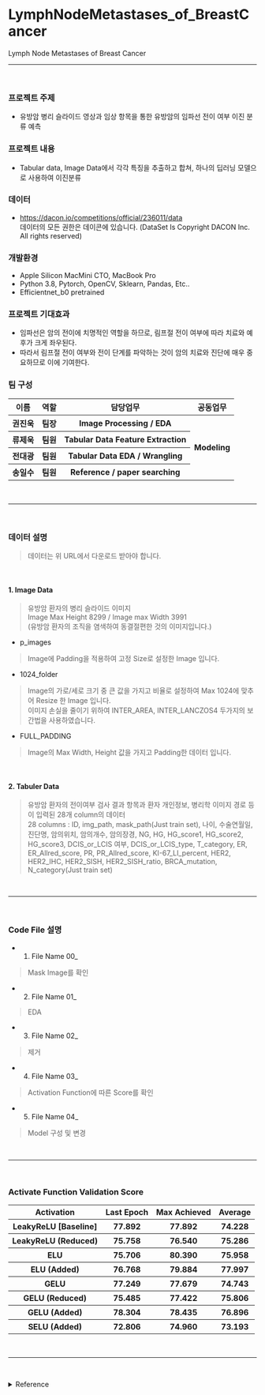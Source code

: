 # LymphNodeMetastases_of_BreastCancer
Lymph Node Metastases of Breast Cancer
<br/><hr/><br/>
### 프로젝트 주제
- 유방암 병리 슬라이드 영상과 임상 항목을 통한 유방암의 임파선 전이 여부 이진 분류 예측

### 프로젝트 내용
- Tabular data, Image Data에서 각각 특징을 추출하고 합쳐, 하나의 딥러닝 모델으로 사용하여 이진분류

### 데이터
- https://dacon.io/competitions/official/236011/data <br/>
데이터의 모든 권한은 데이콘에 있습니다. (DataSet Is Copyright DACON Inc. All rights reserved)

### 개발환경
- Apple Silicon MacMini CTO, MacBook Pro
- Python 3.8, Pytorch, OpenCV, Sklearn, Pandas, Etc..
- Efficientnet_b0 pretrained

### 프로젝트 기대효과
- 임파선은 암의 전이에 치명적인 역할을 하므로, 림프절 전이 여부에 따라 치료와 예후가 크게 좌우된다.
- 따라서 림프절 전이 여부와 전이 단계를 파악하는 것이 암의 치료와 진단에 매우 중요하므로 이에 기여한다.

### 팀 구성
<table>
  <tr>
    <th>이름</th>
    <th>역할</th>
    <th>담당업무</th>
    <th>공동업무</th>
  </tr>
  
  <tr>
    <th>권진욱</th>
    <th>팀장</th>
    <th>Image Processing / EDA</th>
    <th rowspan="4">Modeling</th>
  </tr>
  
  <tr>
    <th>류제욱</th>
    <th>팀원</th>
    <th>Tabular Data Feature Extraction</th>
  </tr>
  
  <tr>
    <th>전대광</th>
    <th>팀원</th>
    <th>Tabular Data EDA / Wrangling</th>
  </tr>
  
  <tr>
    <th>송일수</th>
    <th>팀원</th>
    <th>Reference / paper searching</th>
  </tr>
</table>


<br/><hr/><br/>
### 데이터 설명
> 데이터는 위 URL에서 다운로드 받아야 합니다.
<br/>

#### 1. Image Data

> 유방암 환자의 병리 슬라이드 이미지<br/>
> Image Max Height 8299 / Image max Width 3991<br/>
(유방암 환자의 조직을 염색하여 동결절편한 것의 이미지입니다.)

- p_images
> Image에 Padding을 적용하여 고정 Size로 설정한 Image 입니다.

- 1024_folder
> Image의 가로/세로 크기 중 큰 값을 가지고 비율로 설정하여 Max 1024에 맞추어 Resize 한 Image 입니다.<br/>
> 이미지 손실을 줄이기 위하여 INTER_AREA, INTER_LANCZOS4 두가지의 보간법을 사용하였습니다.

- FULL_PADDING
> Image의 Max Width, Height 값을 가지고 Padding한 데이터 입니다.

<br/>

#### 2. Tabuler Data

> 유방암 환자의 전이여부 검사 결과 항목과 환자 개인정보, 병리학 이미지 경로 등이 입력된 28개 column의 데이터<br/>
> 28 columns : ID, img_path, mask_path(Just train set), 나이, 수술연월일, 진단명, 암의위치, 암의개수, 암의장경, NG, HG, HG_score1, HG_score2, HG_score3, DCIS_or_LCIS 여부, DCIS_or_LCIS_type, T_category, ER, ER_Allred_score, PR, PR_Allred_score, KI-67_LI_percent, HER2, HER2_IHC, HER2_SISH, HER2_SISH_ratio, BRCA_mutation, N_category(Just train set)


<br/><hr/><br/>
### Code File 설명
- 1. File Name 00_
> Mask Image를 확인
- 2. File Name 01_
> EDA
- 3. File Name 02_
> 제거
- 4. File Name 03_
> Activation Function에 따른 Score를 확인
- 5. File Name 04_
> Model 구성 및 변경


<br/><hr/><br/>
### Activate Function Validation Score
<table>
  <tr>
    <th>Activation</th>
    <th>Last Epoch</th>
    <th>Max Achieved</th>
    <th>Average</th>
  </tr>
  
  <tr>
    <th>LeakyReLU [Baseline]</th>
    <th>77.892</th>
    <th>77.892</th>
    <th>74.228</th>
  </tr>
  
  <tr>
    <th>LeakyReLU (Reduced)</th>
    <th>75.758</th>
    <th>76.540</th>
    <th>75.286</th>
  </tr>
  
  <tr>
    <th>ELU</th>
    <th>75.706</th>
    <th><strong>80.390</strong></th>
    <th>75.958</th>
  </tr>
  
  <tr>
    <th>ELU (Added)</th>
    <th>76.768</th>
    <th>79.884</th>
    <th>77.997</th>
  </tr>
  
  <tr>
    <th>GELU</th>
    <th>77.249</th>
    <th>77.679</th>
    <th>74.743</th>
  </tr>
  
  <tr>
    <th>GELU (Reduced)</th>
    <th>75.485</th>
    <th>77.422</th>
    <th>75.806</th>
  </tr>
  
  <tr>
    <th>GELU (Added)</th>
    <th>78.304</th>
    <th>78.435</th>
    <th>76.896</th>
  </tr>
  
  <tr>
    <th>SELU (Added)</th>
    <th>72.806</th>
    <th>74.960</th>
    <th>73.193</th>
  </tr>
</table>



<br/><hr/><br/>
<details>
  <summary>Reference</summary>
  Multiple Instance Learning: Model Pipeline<br/>
  https://www.youtube.com/watch?v=h5qThVdAfOQ<br/><br/>
  Dual-stream Multiple Instance Learning Network for Whole Slide Image Classification with Self-supervised Contrastive Learning<br/>
  https://openaccess.thecvf.com/content/CVPR2021/papers/Li_Dual-Stream_Multiple_Instance_Learning_Network_for_Whole_Slide_Image_Classification_CVPR_2021_paper.pdf<br/><br/>
  Multiple Instance Learning<br/>
  https://medium.com/swlh/multiple-instance-learning-c49bd21f5620<br/><br/>
  MedAI #36: Weakly supervised tumor detection in whole slide image analysis | Bin Li<br/>
  https://www.youtube.com/watch?v=ZPe94q8wxPQ<br/><br/>
  2018 Data Science Bowl: Find the nuclei in divergent images to advance medical discovery<br/>
  https://www.kaggle.com/competitions/data-science-bowl-2018/data<br/><br/>
  Breast Cancer Classification With PyTorch and Deep Learning<br/>
  https://medium.com/swlh/breast-cancer-classification-with-pytorch-and-deep-learning-52dd62362157<br/><br/>
  Deep learning-based cross-classifications reveal conserved spatial behaviors within tumor histological images<br/>
  https://www.nature.com/articles/s41467-020-20030-5<br/><br/>
  Deep Learning Models for Histopathological Classification of Gastric and Colonic Epithelial Tumours<br/>
  https://www.nature.com/articles/s41598-020-58467-9<br/><br/>
  Finetuning Torchvision Models<br/>
  https://pytorch.org/tutorials/beginner/finetuning_torchvision_models_tutorial.html#inception-v3<br/><br/>
  Torchvision.models<br/>
  https://pytorch.org/vision/0.8/models.html<br/><br/>
  U-Net: Convolutional Networks for Biomedical Image Segmentation<br/>
  https://lmb.informatik.uni-freiburg.de/people/ronneber/u-net/<br/><br/>
  U-Net For Brain MRI<br/>
  https://pytorch.org/hub/mateuszbuda_brain-segmentation-pytorch_unet/<br/><br/>
  Pytorch에서 학습한 모델 저장 및 불러오기<br/>
  https://justkode.kr/deep-learning/pytorch-save<br/><br/>
  Models and Pre-trained Weights<br/>
  https://pytorch.org/vision/stable/models.html<br/><br/>
  U-Net Model with submission<br/>
  https://www.kaggle.com/code/hmendonca/u-net-model-with-submission/notebook<br/><br/>
  Breast Cancer Histology<br/>
  https://emedicine.medscape.com/article/1954658-overview#a3<br/><br/>
  BRCA Gene Mutations: Cancer Risk and Genetic Testing<br/>
  https://www.cancer.gov/about-cancer/causes-prevention/genetics/brca-fact-sheet<br/><br/>
  
</details>
